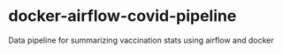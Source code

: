 # docker-airflow-covid-pipeline
Data pipeline for summarizing vaccination stats using airflow and docker
